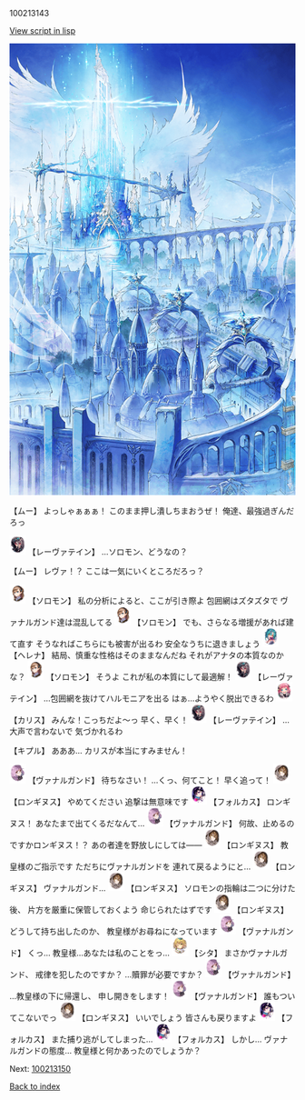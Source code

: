 100213143

[View script in lisp](../scripts/100213143.txt)

![angel_world.png](../images/backgrounds/angel_world.png)

【ムー】
よっしゃぁぁぁ！
このまま押し潰しちまおうぜ！
俺達、最強過ぎんだろっ

<img src="../images/units/3100211.png" alt="3100211.png" height="34"/>
【レーヴァテイン】
…ソロモン、どうなの？

【ムー】
レヴァ！？
ここは一気にいくところだろっ？

<img src="../images/units/3503111.png" alt="3503111.png" height="34"/>
【ソロモン】
私の分析によると、ここが引き際よ
包囲網はズタズタで
ヴァナルガンド達は混乱してる

<img src="../images/units/3503111.png" alt="3503111.png" height="34"/>
【ソロモン】
でも、さらなる増援があれば建て直す
そうなればこちらにも被害が出るわ
安全なうちに退きましょう

<img src="../images/units/3302811.png" alt="3302811.png" height="34"/>
【ヘレナ】
結局、慎重な性格はそのままなんだね
それがアナタの本質なのかな？

<img src="../images/units/3503111.png" alt="3503111.png" height="34"/>
【ソロモン】
そうよ
これが私の本質にして最適解！

<img src="../images/units/3100211.png" alt="3100211.png" height="34"/>
【レーヴァテイン】
…包囲網を抜けてハルモニアを出る
はぁ…ようやく脱出できるわ

<img src="../images/units/3602511.png" alt="3602511.png" height="34"/>
【カリス】
みんな！こっちだよ～っ
早く、早く！

<img src="../images/units/3100211.png" alt="3100211.png" height="34"/>
【レーヴァテイン】
…大声で言わないで
気づかれるわ

【キプル】
あああ…
カリスが本当にすみません！

<img src="../images/units/3601111.png" alt="3601111.png" height="34"/>
【ヴァナルガンド】
待ちなさい！
…くっ、何てこと！
早く追って！

<img src="../images/units/3300111.png" alt="3300111.png" height="34"/>
【ロンギヌス】
やめてください
追撃は無意味です

<img src="../images/units/3301811.png" alt="3301811.png" height="34"/>
【フォルカス】
ロンギヌス！
あなたまで出てくるだなんて…

<img src="../images/units/3601111.png" alt="3601111.png" height="34"/>
【ヴァナルガンド】
何故、止めるのですかロンギヌス！？
あの者達を野放しにしては――

<img src="../images/units/3300111.png" alt="3300111.png" height="34"/>
【ロンギヌス】
教皇様のご指示です
ただちにヴァナルガンドを
連れて戻るようにと…

<img src="../images/units/3300111.png" alt="3300111.png" height="34"/>
【ロンギヌス】
ヴァナルガンド…

<img src="../images/units/3300111.png" alt="3300111.png" height="34"/>
【ロンギヌス】
ソロモンの指輪は二つに分けた後、
片方を厳重に保管しておくよう
命じられたはずです

<img src="../images/units/3300111.png" alt="3300111.png" height="34"/>
【ロンギヌス】
どうして持ち出したのか、
教皇様がお尋ねになっています

<img src="../images/units/3601111.png" alt="3601111.png" height="34"/>
【ヴァナルガンド】
くっ…
教皇様…あなたは私のことをっ…

<img src="../images/units/3201611.png" alt="3201611.png" height="34"/>
【シタ】
まさかヴァナルガンド、
戒律を犯したのですか？
…贖罪が必要ですか？

<img src="../images/units/3601111.png" alt="3601111.png" height="34"/>
【ヴァナルガンド】
…教皇様の下に帰還し、
申し開きをします！

<img src="../images/units/3601111.png" alt="3601111.png" height="34"/>
【ヴァナルガンド】
誰もついてこないでっ

<img src="../images/units/3300111.png" alt="3300111.png" height="34"/>
【ロンギヌス】
いいでしょう
皆さんも戻りますよ

<img src="../images/units/3301811.png" alt="3301811.png" height="34"/>
【フォルカス】
また捕り逃がしてしまった…

<img src="../images/units/3301811.png" alt="3301811.png" height="34"/>
【フォルカス】
しかし…
ヴァナルガンドの態度…
教皇様と何かあったのでしょうか？


Next: [100213150](100213150.md)

[Back to index](index.md)
